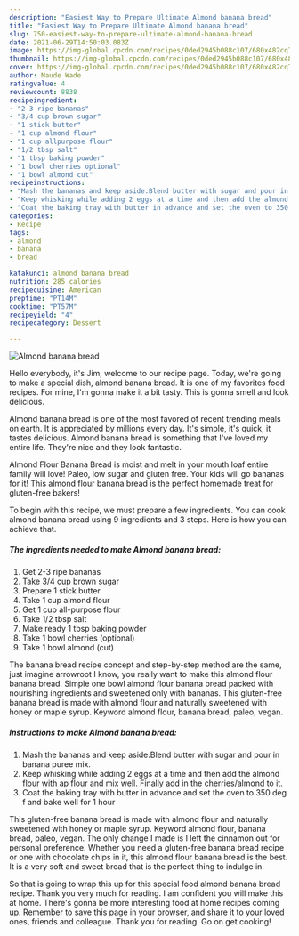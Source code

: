 ```yaml
---
description: "Easiest Way to Prepare Ultimate Almond banana bread"
title: "Easiest Way to Prepare Ultimate Almond banana bread"
slug: 750-easiest-way-to-prepare-ultimate-almond-banana-bread
date: 2021-06-29T14:50:03.083Z
image: https://img-global.cpcdn.com/recipes/0ded2945b088c107/680x482cq70/almond-banana-bread-recipe-main-photo.jpg
thumbnail: https://img-global.cpcdn.com/recipes/0ded2945b088c107/680x482cq70/almond-banana-bread-recipe-main-photo.jpg
cover: https://img-global.cpcdn.com/recipes/0ded2945b088c107/680x482cq70/almond-banana-bread-recipe-main-photo.jpg
author: Maude Wade
ratingvalue: 4
reviewcount: 8838
recipeingredient:
- "2-3 ripe bananas"
- "3/4 cup brown sugar"
- "1 stick butter"
- "1 cup almond flour"
- "1 cup allpurpose flour"
- "1/2 tbsp salt"
- "1 tbsp baking powder"
- "1 bowl cherries optional"
- "1 bowl almond cut"
recipeinstructions:
- "Mash the bananas and keep aside.Blend butter with sugar and pour in banana puree mix."
- "Keep whisking while adding 2 eggs at a time and then add the almond flour with ap flour and mix well. Finally add in the cherries/almond to it."
- "Coat the baking tray with butter in advance and set the oven to 350 deg f and bake well for 1 hour"
categories:
- Recipe
tags:
- almond
- banana
- bread

katakunci: almond banana bread 
nutrition: 285 calories
recipecuisine: American
preptime: "PT14M"
cooktime: "PT57M"
recipeyield: "4"
recipecategory: Dessert

---
```



![Almond banana bread](https://img-global.cpcdn.com/recipes/0ded2945b088c107/680x482cq70/almond-banana-bread-recipe-main-photo.jpg)

Hello everybody, it's Jim, welcome to our recipe page. Today, we're going to make a special dish, almond banana bread. It is one of my favorites food recipes. For mine, I'm gonna make it a bit tasty. This is gonna smell and look delicious.

Almond banana bread is one of the most favored of recent trending meals on earth. It is appreciated by millions every day. It's simple, it's quick, it tastes delicious. Almond banana bread is something that I've loved my entire life. They're nice and they look fantastic.

Almond Flour Banana Bread is moist and melt in your mouth loaf entire family will love! Paleo, low sugar and gluten free. Your kids will go bananas for it! This almond flour banana bread is the perfect homemade treat for gluten-free bakers!


To begin with this recipe, we must prepare a few ingredients. You can cook almond banana bread using 9 ingredients and 3 steps. Here is how you can achieve that.

<!--inarticleads1-->

##### The ingredients needed to make Almond banana bread:

1. Get 2-3 ripe bananas
1. Take 3/4 cup brown sugar
1. Prepare 1 stick butter
1. Take 1 cup almond flour
1. Get 1 cup all-purpose flour
1. Take 1/2 tbsp salt
1. Make ready 1 tbsp baking powder
1. Take 1 bowl cherries (optional)
1. Take 1 bowl almond (cut)


The banana bread recipe concept and step-by-step method are the same, just imagine arrowroot I know, you really want to make this almond flour banana bread. Simple one bowl almond flour banana bread packed with nourishing ingredients and sweetened only with bananas. This gluten-free banana bread is made with almond flour and naturally sweetened with honey or maple syrup. Keyword almond flour, banana bread, paleo, vegan. 

<!--inarticleads2-->

##### Instructions to make Almond banana bread:

1. Mash the bananas and keep aside.Blend butter with sugar and pour in banana puree mix.
1. Keep whisking while adding 2 eggs at a time and then add the almond flour with ap flour and mix well. Finally add in the cherries/almond to it.
1. Coat the baking tray with butter in advance and set the oven to 350 deg f and bake well for 1 hour


This gluten-free banana bread is made with almond flour and naturally sweetened with honey or maple syrup. Keyword almond flour, banana bread, paleo, vegan. The only change I made is I left the cinnamon out for personal preference. Whether you need a gluten-free banana bread recipe or one with chocolate chips in it, this almond flour banana bread is the best. It is a very soft and sweet bread that is the perfect thing to indulge in. 

So that is going to wrap this up for this special food almond banana bread recipe. Thank you very much for reading. I am confident you will make this at home. There's gonna be more interesting food at home recipes coming up. Remember to save this page in your browser, and share it to your loved ones, friends and colleague. Thank you for reading. Go on get cooking!
